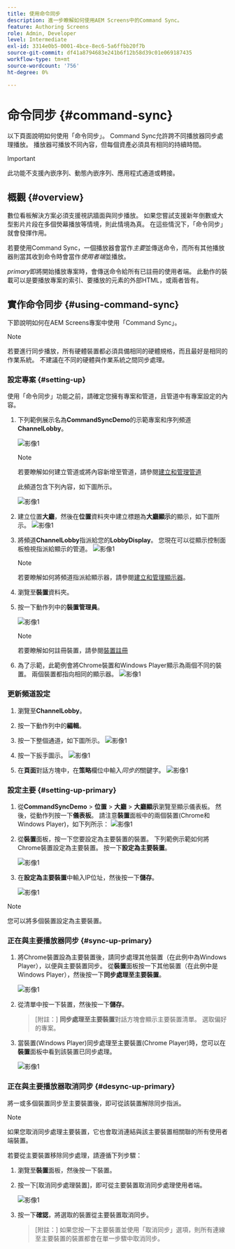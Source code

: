 ```yaml
---
title: 使用命令同步
description: 進一步瞭解如何使用AEM Screens中的Command Sync。
feature: Authoring Screens
role: Admin, Developer
level: Intermediate
exl-id: 3314e0b5-0001-4bce-8ec6-5a6ffbb20f7b
source-git-commit: df41a8794683e241b6f12b58d39c01e069187435
workflow-type: tm+mt
source-wordcount: '756'
ht-degree: 0%

---
```


# 命令同步 {#command-sync}

以下頁面說明如何使用「命令同步」。 Command Sync允許跨不同播放器同步處理播放。 播放器可播放不同內容，但每個資產必須具有相同的持續時間。

>[!IMPORTANT]
>
>此功能不支援內嵌序列、動態內嵌序列、應用程式通道或轉接。

## 概觀 {#overview}

數位看板解決方案必須支援視訊牆面與同步播放。 如果您嘗試支援新年倒數或大型影片片段在多個熒幕播放等情境，則此情境為真。 在這些情況下，「命令同步」就會發揮作用。

若要使用Command Sync，一個播放器會當作&#x200B;*主要*&#x200B;並傳送命令，而所有其他播放器則當其收到命令時會當作&#x200B;*使用者端*&#x200B;並播放。

*primary*&#x200B;即將開始播放專案時，會傳送命令給所有已註冊的使用者端。 此動作的裝載可以是要播放專案的索引、要播放的元素的外部HTML，或兩者皆有。

## 實作命令同步 {#using-command-sync}

下節說明如何在AEM Screens專案中使用「Command Sync」。

>[!NOTE]
>
>若要進行同步播放，所有硬體裝置都必須具備相同的硬體規格，而且最好是相同的作業系統。 不建議在不同的硬體與作業系統之間同步處理。

### 設定專案 {#setting-up}

使用「命令同步」功能之前，請確定您擁有專案和管道，且管道中有專案設定的內容。

1. 下列範例展示名為&#x200B;**CommandSyncDemo**&#x200B;的示範專案和序列頻道&#x200B;**ChannelLobby**。

   ![影像1](assets/command-sync/command-sync1-1.png)

   >[!NOTE]
   >
   >若要瞭解如何建立管道或將內容新增至管道，請參閱[建立和管理管道](/help/user-guide/managing-channels.md)

   此頻道包含下列內容，如下圖所示。

   ![影像1](assets/command-sync/command-sync2-1.png)

1. 建立位置&#x200B;**大廳**，然後在&#x200B;**位置**&#x200B;資料夾中建立標題為&#x200B;**大廳顯示**&#x200B;的顯示，如下圖所示。
   ![影像1](assets/command-sync/command-sync3-1.png)

1. 將頻道&#x200B;**ChannelLobby**&#x200B;指派給您的&#x200B;**LobbyDisplay**。 您現在可以從顯示控制面板檢視指派給顯示的管道。
   ![影像1](assets/command-sync/command-sync4-1.png)

   >[!NOTE]
   >
   >若要瞭解如何將頻道指派給顯示器，請參閱[建立和管理顯示器](/help/user-guide/managing-displays.md)。

1. 瀏覽至&#x200B;**裝置**&#x200B;資料夾。
1. 按一下動作列中的&#x200B;**裝置管理員**。

   ![影像1](assets/command-sync5.png)

   >[!NOTE]
   >
   >若要瞭解如何註冊裝置，請參閱[裝置註冊](/help/user-guide/device-registration.md)

1. 為了示範，此範例會將Chrome裝置和Windows Player顯示為兩個不同的裝置。 兩個裝置都指向相同的顯示器。
   ![影像1](assets/command-sync6.png)

### 更新頻道設定

1. 瀏覽至&#x200B;**ChannelLobby**。
1. 按一下動作列中的&#x200B;**編輯**。
1. 按一下整個通道，如下圖所示。
   ![影像1](assets/command-sync/command-sync7-1.png)

1. 按一下扳手圖示。
   ![影像1](assets/command-sync/command-sync8-1.png)

1. 在&#x200B;**頁面**&#x200B;對話方塊中，在&#x200B;**策略**&#x200B;欄位中輸入&#x200B;*同步的*關鍵字。
   ![影像1](assets/command-sync/command-sync9-1.png)


### 設定主要 {#setting-up-primary}

1. 從&#x200B;**CommandSyncDemo** > **位置** > **大廳** > **大廳顯示**&#x200B;瀏覽至顯示儀表板。 然後，從動作列按一下&#x200B;**儀表板**。
請注意&#x200B;**裝置**&#x200B;面板中的兩個裝置(Chrome和Windows Player)，如下列所示：
   ![影像1](assets/command-sync/command-sync10-1.png)

1. 從&#x200B;**裝置**&#x200B;面板，按一下您要設定為主要裝置的裝置。 下列範例示範如何將Chrome裝置設定為主要裝置。 按一下&#x200B;**設定為主要裝置**。

   ![影像1](assets/command-sync/command-sync11-1.png)

1. 在&#x200B;**設定為主要裝置**&#x200B;中輸入IP位址，然後按一下&#x200B;**儲存**。

   ![影像1](assets/command-sync/command-sync12-1.png)

>[!NOTE]
>
>您可以將多個裝置設定為主要裝置。

### 正在與主要播放器同步 {#sync-up-primary}

1. 將Chrome裝置設為主要裝置後，請同步處理其他裝置（在此例中為Windows Player），以便與主要裝置同步。
從&#x200B;**裝置**&#x200B;面板按一下其他裝置（在此例中是Windows Player），然後按一下&#x200B;**同步處理至主要裝置**。

   ![影像1](assets/command-sync/command-sync13-1.png)

1. 從清單中按一下裝置，然後按一下&#x200B;**儲存**。

   >[附註：]
   > **同步處理至主要裝置**&#x200B;對話方塊會顯示主要裝置清單。 選取偏好的專案。

1. 當裝置(Windows Player)同步處理至主要裝置(Chrome Player)時，您可以在&#x200B;**裝置**&#x200B;面板中看到該裝置已同步處理。

   ![影像1](assets/command-sync/command-sync14-1.png)

### 正在與主要播放器取消同步 {#desync-up-primary}

將一或多個裝置同步至主要裝置後，即可從該裝置解除同步指派。

>[!NOTE]
>
>如果您取消同步處理主要裝置，它也會取消連結與該主要裝置相關聯的所有使用者端裝置。

若要從主要裝置移除同步處理，請遵循下列步驟：

1. 瀏覽至&#x200B;**裝置**&#x200B;面板，然後按一下裝置。

1. 按一下[取消同步處理裝置]&#x200B;**&#x200B;**，即可從主要裝置取消同步處理使用者端。

   ![影像1](assets/command-sync/command-sync15-1.png)

1. 按一下&#x200B;**確認**，將選取的裝置從主要裝置取消同步。

   >[附註：]
   > 如果您按一下主要裝置並使用「取消同步」選項，則所有連線至主要裝置的裝置都會在單一步驟中取消同步。
